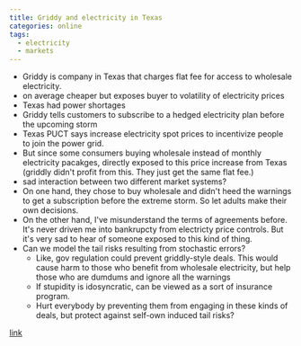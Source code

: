 ```yaml
---
title: Griddy and electricity in Texas
categories: online
tags:
  - electricity
  - markets
---
```


- Griddy is company in Texas that charges flat fee for access to wholesale electricity.
- on average cheaper but exposes buyer to volatility of electricity prices
- Texas had power shortages
- Griddy tells customers to subscribe to a hedged electricity plan before the upcoming storm
- Texas PUCT says increase electricity spot prices to incentivize people to join the power grid.
- But since some consumers buying wholesale instead of monthly electricity pacakges, directly exposed to this price increase from Texas (griddly didn't profit from this. They just get the same flat fee.)
- sad interaction between two different market systems?
- On one hand, they chose to buy wholesale and didn't heed the warnings to get a subscription before the extreme storm. So let adults make their own decisions.
- On the other hand, I've misunderstand the terms of agreements before. It's never driven me into bankrupcty from electricty price controls. But it's very sad to hear of someone exposed to this kind of thing.
- Can we model the tail risks resulting from stochastic errors?
    - Like, gov regulation could prevent griddly-style deals. This would cause harm to those who benefit from wholesale electricity, but help those who are dumdums and ignore all the warnings
    - If stupidity is idosyncratic, can be viewed as a sort of insurance program.
    - Hurt everybody by preventing them from engaging in these kinds of deals, but protect against self-own induced tail risks?


[link](https://www.griddy.com/post/griddy-update-why-energy-prices-were-sky-high-this-week)




